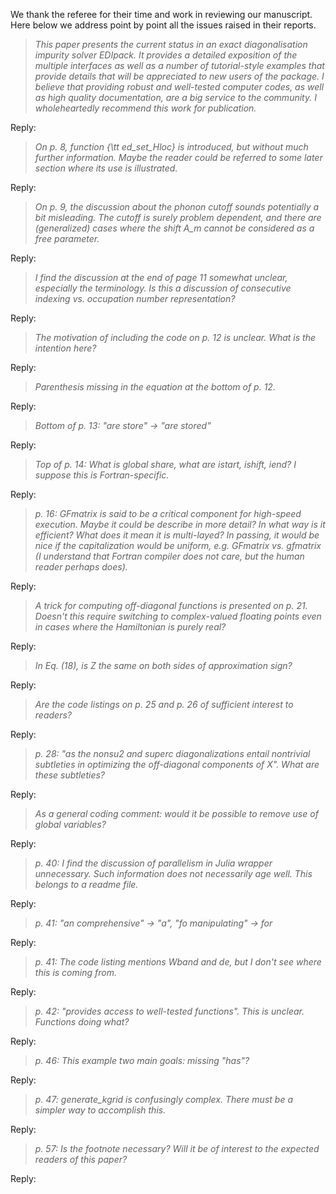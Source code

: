 <!--We make use of MarkDown in this reply to ease integration with Scipost scheme. 


This comment can be used to learn some of the MD syntax:

long line <double space before new line like \\ in Latex> 
new line
 
# chapter ,## section, ### subsection,...

italic:
*text*

bold:
**text**

blockquote:
> text

highlighted:
==text==

inline math:
$latex math$

display math as for latex doc:
$$
latex math
$$ 

OR

\begin{latex environment, i.e. equation}
latex math
\end{latex environment, i.e. equation}

list:
*
*

enumareted list:
1.
2. 

comments:
see this comment itself

-->


We thank the referee for their time and work in reviewing our
manuscript. Here below we address point by point all the issues raised
in their reports.



> *This paper presents the current status in an exact diagonalisation impurity solver EDIpack. It provides a detailed exposition of the multiple interfaces as well as a number of tutorial-style examples that provide details that will be appreciated to new users of the package. I believe that providing robust and well-tested computer codes, as well as high quality documentation, are a big service to the community. I wholeheartedly recommend this work for publication.*

Reply: 


> *On p. 8, function {\tt ed\_set\_Hloc} is introduced, but without much further information. Maybe the reader could be referred to some later section where its use is illustrated.*

Reply: 

> *On p. 9, the discussion about the phonon cutoff sounds potentially a bit misleading. The cutoff is surely problem dependent, and there are (generalized) cases where the shift A\_m cannot be considered as a free parameter.*

Reply: 

> *I find the discussion at the end of page 11 somewhat unclear, especially the terminology. Is this a discussion of consecutive indexing vs. occupation number representation?*

Reply: 

> *The motivation of including the code on p. 12 is unclear. What is the intention here?*

Reply: 

> *Parenthesis missing in the equation at the bottom of p. 12.*

Reply: 

> *Bottom of p. 13: "are store" -> "are stored"*

Reply: 

> *Top of p. 14: What is global share, what are istart, ishift, iend? I suppose this is Fortran-specific.*

Reply: 

> *p. 16: GFmatrix is said to be a critical component for high-speed execution. Maybe it could be describe in more detail? In what way is it efficient? What does it mean it is multi-layed? In passing, it would be nice if the capitalization would be uniform, e.g. GFmatrix vs. gfmatrix (I understand that Fortran compiler does not care, but the human reader perhaps does).*

Reply: 


> *A trick for computing off-diagonal functions is presented on p. 21. Doesn't this require switching to complex-valued floating points even in cases where the Hamiltonian is purely real?*

Reply: 

> *In Eq. (18), is Z the same on both sides of approximation sign?*

Reply: 

> *Are the code listings on p. 25 and p. 26 of sufficient interest to readers?*

Reply: 

> *p. 28: "as the nonsu2 and superc diagonalizations entail nontrivial subtleties in optimizing the off-diagonal components of X". What are these subtleties?*

Reply: 

> *As a general coding comment: would it be possible to remove use of global variables?*

Reply: 

> *p. 40: I find the discussion of parallelism in Julia wrapper unnecessary. Such information does not necessarily age well. This belongs to a readme file.*

Reply: 

> *p. 41: "an comprehensive" -> "a", "fo manipulating" -> for*

Reply: 

> *p. 41: The code listing mentions Wband and de, but I don't see where this is coming from.*

Reply: 

> *p. 42: "provides access to well-tested functions". This is unclear. Functions doing what?*

Reply: 

> *p. 46: This example two main goals: missing "has"?*

Reply: 

> *p. 47: generate_kgrid is confusingly complex. There must be a simpler way to accomplish this.*

Reply: 

> *p. 57: Is the footnote necessary? Will it be of interest to the expected readers of this paper?*

Reply: 


